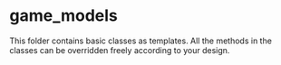 # game_models
This folder contains basic classes as templates. 
All the methods in the classes can be overridden freely according to your design.